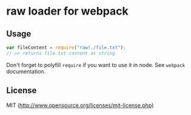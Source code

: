 # raw loader for webpack

## Usage

``` javascript
var fileContent = require("raw!./file.txt");
// => returns file.txt content as string
```

Don't forget to polyfill `require` if you want to use it in node.
See `webpack` documentation.

## License

MIT (http://www.opensource.org/licenses/mit-license.php)

